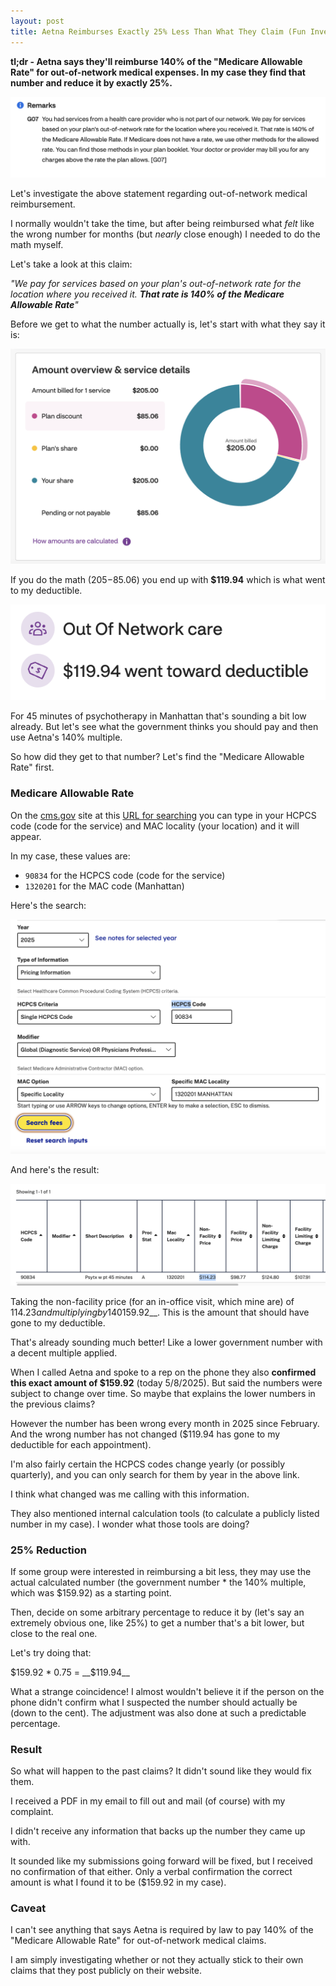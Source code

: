 ```yaml
---
layout: post
title: Aetna Reimburses Exactly 25% Less Than What They Claim (Fun Investigation)
---
```


__tl;dr - Aetna says they'll reimburse 140% of the "Medicare Allowable Rate" for out-of-network medical expenses. In my case they find that number and reduce it by exactly 25%.__

![img](/img/140-claim.png)

Let's investigate the above statement regarding out-of-network medical reimbursement.

I normally wouldn't take the time, but after being reimbursed what _felt_ like the wrong number for months (but _nearly_ close enough) I needed to do the math myself.

Let's take a look at this claim:

_"We pay for services based on your plan's out-of-network rate for the location where you received it. __That rate is 140% of the Medicare Allowable Rate__"_

Before we get to what the number actually is, let's start with what they say it is:

![img](/img/aetna-breakdown.png)

If you do the math ($205-$85.06) you end up with __$119.94__ which is what went to my deductible. 

![deductible](/img/deductible.png)

For 45 minutes of psychotherapy in Manhattan that's sounding a bit low already. But let's see what the government thinks you should pay and then use Aetna's 140% multiple.

So how did they get to that number? Let's find the "Medicare Allowable Rate" first.

### Medicare Allowable Rate

On the [cms.gov](https://cms.gov) site at this [URL for searching](https://www.cms.gov/medicare/physician-fee-schedule/search?Y=0&T=0&HT=0&CT=2&H1=90834&C=97&M=1) you can type in your HCPCS code (code for the service) and MAC locality (your location) and it will appear.

In my case, these values are:
* `90834` for the HCPCS code (code for the service)
* `1320201` for the MAC code (Manhattan)

Here's the search:

![search](/img/cms-search.png)

And here's the result:

![result](/img/cms-result.png)

Taking the non-facility price (for an in-office visit, which mine are) of $114.23 and multiplying by 140% you end up with __$159.92__. This is the amount that should have gone to my deductible.

That's already sounding much better! Like a lower government number with a decent multiple applied.

When I called Aetna and spoke to a rep on the phone they also __confirmed this exact amount of $159.92__ (today 5/8/2025). But said the numbers were subject to change over time. So maybe that explains the lower numbers in the previous claims?

However the number has been wrong every month in 2025 since February. And the wrong number has not changed ($119.94 has gone to my deductible for each appointment).

I'm also fairly certain the HCPCS codes change yearly (or possibly quarterly), and you can only search for them by year in the above link.

I think what changed was me calling with this information.

They also mentioned internal calculation tools (to calculate a publicly listed number in my case). I wonder what those tools are doing?

### 25% Reduction

If some group were interested in reimbursing a bit less, they may use the actual calculated number (the government number * the 140% multiple, which was $159.92) as a starting point. 

Then, decide on some arbitrary percentage to reduce it by (let's say an extremely obvious one, like 25%) to get a number that's a bit lower, but close to the real one.

Let's try doing that:

$159.92 * 0.75 = __$119.94__

What a strange coincidence! I almost wouldn't believe it if the person on the phone didn't confirm what I suspected the number should actually be (down to the cent). The adjustment was also done at such a predictable percentage.

### Result

So what will happen to the past claims? It didn't sound like they would fix them. 

I received a PDF in my email to fill out and mail (of course) with my complaint.

I didn't receive any information that backs up the number they came up with.

It sounded like my submissions going forward will be fixed, but I received no confirmation of that either. Only a verbal confirmation the correct amount is what I found it to be ($159.92 in my case).

### Caveat

I can't see anything that says Aetna is required by law to pay 140% of the "Medicare Allowable Rate" for out-of-network medical claims. 

I am simply investigating whether or not they actually stick to their own claims that they post publicly on their website.